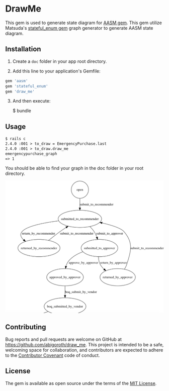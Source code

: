 # DrawMe

This gem is used to generate state diagram for [AASM gem](https://github.com/aasm/aasm). This gem utilize Matsuda's [stateful_enum gem](https://github.com/amatsuda/stateful_enum) graph generator to generate AASM state diagram.

## Installation
1. Create a `doc` folder in your app root directory.

2. Add this line to your application's Gemfile:

```ruby
gem 'aasm'
gem 'stateful_enum'
gem 'draw_me'
```

3. And then execute:

    $ bundle


## Usage

    $ rails c
    2.4.0 :001 > to_draw = EmergencyPurchase.last
    2.4.0 :001 > to_draw.draw_me
    emergencypurchase_graph
    => 1

You should be able to find your graph in the doc folder in your root directory.

![Screenshot](output.png)


## Contributing

Bug reports and pull requests are welcome on GitHub at https://github.com/abigoroth/draw_me. This project is intended to be a safe, welcoming space for collaboration, and contributors are expected to adhere to the [Contributor Covenant](http://contributor-covenant.org) code of conduct.


## License

The gem is available as open source under the terms of the [MIT License](http://opensource.org/licenses/MIT).

